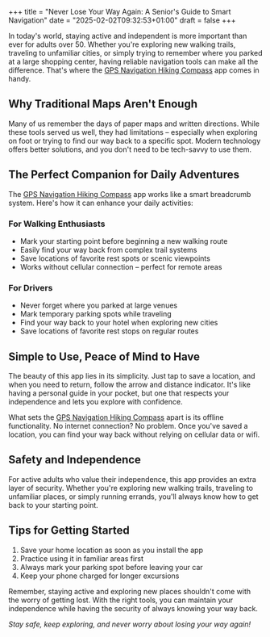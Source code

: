 +++
title = "Never Lose Your Way Again: A Senior's Guide to Smart Navigation"
date = "2025-02-02T09:32:53+01:00"
draft = false
+++

In today's world, staying active and independent is more important than ever for adults over 50. Whether you're exploring new walking trails, traveling to unfamiliar cities, or simply trying to remember where you parked at a large shopping center, having reliable navigation tools can make all the difference. That's where the [GPS Navigation Hiking Compass](https://apps.apple.com/us/app/gps-navigation-hiking-compass/id791684332) app comes in handy.

## Why Traditional Maps Aren't Enough

Many of us remember the days of paper maps and written directions. While these tools served us well, they had limitations – especially when exploring on foot or trying to find our way back to a specific spot. Modern technology offers better solutions, and you don't need to be tech-savvy to use them.

## The Perfect Companion for Daily Adventures

The [GPS Navigation Hiking Compass](https://apps.apple.com/us/app/gps-navigation-hiking-compass/id791684332) app works like a smart breadcrumb system. Here's how it can enhance your daily activities:

### For Walking Enthusiasts
- Mark your starting point before beginning a new walking route
- Easily find your way back from complex trail systems
- Save locations of favorite rest spots or scenic viewpoints
- Works without cellular connection – perfect for remote areas

### For Drivers
- Never forget where you parked at large venues
- Mark temporary parking spots while traveling
- Find your way back to your hotel when exploring new cities
- Save locations of favorite rest stops on regular routes

## Simple to Use, Peace of Mind to Have

The beauty of this app lies in its simplicity. Just tap to save a location, and when you need to return, follow the arrow and distance indicator. It's like having a personal guide in your pocket, but one that respects your independence and lets you explore with confidence.

What sets the [GPS Navigation Hiking Compass](https://apps.apple.com/us/app/gps-navigation-hiking-compass/id791684332) apart is its offline functionality. No internet connection? No problem. Once you've saved a location, you can find your way back without relying on cellular data or wifi.

## Safety and Independence

For active adults who value their independence, this app provides an extra layer of security. Whether you're exploring new walking trails, traveling to unfamiliar places, or simply running errands, you'll always know how to get back to your starting point.

## Tips for Getting Started
1. Save your home location as soon as you install the app
2. Practice using it in familiar areas first
3. Always mark your parking spot before leaving your car
4. Keep your phone charged for longer excursions

Remember, staying active and exploring new places shouldn't come with the worry of getting lost. With the right tools, you can maintain your independence while having the security of always knowing your way back.

*Stay safe, keep exploring, and never worry about losing your way again!*

